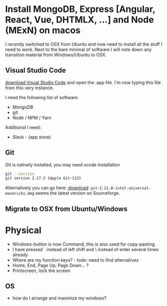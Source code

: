 # Install MongoDB, Express [Angular, React, Vue, DHTMLX, ...] and Node (MExN) on macos

I recently switched to OSX from Ubuntu and now need to install all the stuff I need to work. Next to the bare minimal of software I will note down any transition material from Windows/Ubuntu to OSX.

## Visual Studio Code
[download Visual Studio Code](https://code.visualstudio.com/docs/?dv=osx) and open the .app file. I'm now typing this file from this very instance.

I need the following list of software:
- MongoDB
- git
- Node / NPM / Yarn

Additional I need:
- Slack - (app store)

## Git
Git is natively installed, you may need xcode installation
```bash
git --version
git version 2.17.2 (Apple Git-113)
```


Alternatively you can go here: 
[download](https://nl.atlassian.com/git/tutorials/install-git): `git-2.21.0-intel-universal-mavericks.dmg` seems the latest version on Sourceforge.

## Migrate to OSX from Ubuntu/Windows

# Physical
- Windows-button is now Command, this is also used for copy-pasting. 
- I have pressed ` instead of left shift and \ instead of enter several times already
- Where are my function keys? - todo: need to find alternatives
- Home, End, Page Up, Page Down... ?
- Printscreen, lock the screen

## OS
- how do I arrange and maximize my windows?